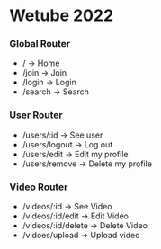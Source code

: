 # Wetube 2022
 
### Global Router
- / -> Home
- /join ->  Join
- /login -> Login
- /search -> Search


### User Router
- /users/:id -> See user
- /users/logout -> Log out
- /users/edit -> Edit my profile
- /users/remove -> Delete my profile


### Video Router
- /videos/:id -> See Video
- /videos/:id/edit -> Edit Video
- /videos/:id/delete -> Delete Video
- /vidoes/upload -> Upload video